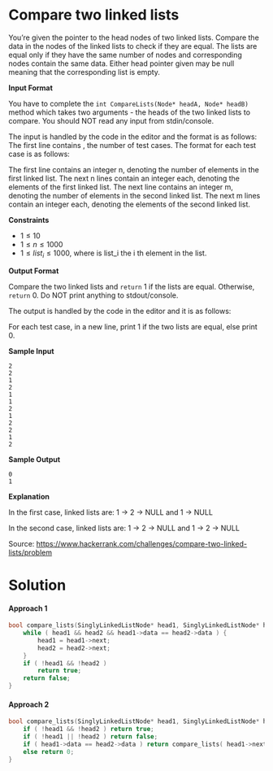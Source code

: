 # Compare two linked lists

You’re given the pointer to the head nodes of two linked lists. Compare the data in the nodes of the linked lists to check if they are equal. The lists are equal only if they have the same number of nodes and corresponding nodes contain the same data. Either head pointer given may be null meaning that the corresponding list is empty.

**Input Format**

You have to complete the `int CompareLists(Node* headA, Node* headB)` method which takes two arguments - the heads of the two linked lists to compare. You should NOT read any input from stdin/console.

The input is handled by the code in the editor and the format is as follows: The first line contains , the number of test cases. The format for each test case is as follows:

The first line contains an integer n, denoting the number of elements in the first linked list.
The next n lines contain an integer each, denoting the elements of the first linked list.
The next line contains an integer m, denoting the number of elements in the second linked list.
The next m lines contain an integer each, denoting the elements of the second linked list.

**Constraints**

- $1 \leq 10$
- $1 \leq n \leq 1000$
- $1 \leq list_i \leq 1000$, where is list_i the i th element in the list.

**Output Format**

Compare the two linked lists and `return` 1 if the lists are equal. Otherwise, `return` 0. Do NOT print anything to stdout/console.

The output is handled by the code in the editor and it is as follows:

For each test case, in a new line, print 1 if the two lists are equal, else print 0.

**Sample Input**

```
2
2
1
2
1
1
2
1
2
2
1
2
```

**Sample Output**

```
0
1
```

**Explanation**

In the first case, linked lists are: 1 -> 2 -> NULL and 1 -> NULL

In the second case, linked lists are: 1 -> 2 -> NULL and 1 -> 2 -> NULL

Source: https://www.hackerrank.com/challenges/compare-two-linked-lists/problem



# Solution

#### Approach 1

```c++
bool compare_lists(SinglyLinkedListNode* head1, SinglyLinkedListNode* head2) {     
    while ( head1 && head2 && head1->data == head2->data ) {
        head1 = head1->next;
        head2 = head2->next;
    }
    if ( !head1 && !head2 )
        return true;
    return false;
}
```



#### Approach 2

```c++
bool compare_lists(SinglyLinkedListNode* head1, SinglyLinkedListNode* head2) {     
    if ( !head1 && !head2 ) return true;
    if ( !head1 || !head2 ) return false;
    if ( head1->data == head2->data ) return compare_lists( head1->next, head2->next );
    else return 0;
}
```

